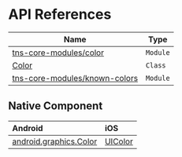 # API References

| Name     | Type    |
|----------|---------|
| [tns-core-modules/color](https://docs.nativescript.org/api-reference/modules/_color_) | `Module` |
| [Color](https://docs.nativescript.org/api-reference/classes/_color_.color.html) | `Class` |
| [tns-core-modules/known-colors](https://docs.nativescript.org/api-reference/modules/_color_known_colors_) | `Module` |

## Native Component

| Android               | iOS      |
|:----------------------|:---------|
| [android.graphics.Color](https://developer.android.com/reference/android/graphics/Color.html) | [UIColor](https://developer.apple.com/reference/uikit/uicolor) |
